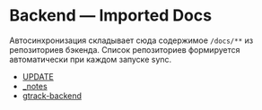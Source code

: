 # Backend — Imported Docs

Автосинхронизация складывает сюда содержимое `/docs/**` из репозиториев бэкенда.
Список репозиториев формируется автоматически при каждом запуске sync.

- [UPDATE](UPDATE/index.md)
- [_notes](_notes/index.md)
- [gtrack-backend](gtrack-backend/index.md)
